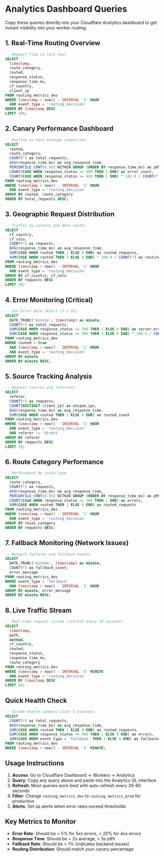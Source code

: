 # Analytics Dashboard Queries

Copy these queries directly into your Cloudflare Analytics dashboard to get instant visibility into your worker routing.

## 1. Real-Time Routing Overview

```sql
-- Request flow in last hour
SELECT 
  timestamp,
  route_category,
  routed,
  response_status,
  response_time_ms,
  cf_country,
  client_ip
FROM routing_metrics_dev 
WHERE timestamp > now() - INTERVAL '1' HOUR
  AND event_type = 'routing_decision'
ORDER BY timestamp DESC
LIMIT 100;
```

## 2. Canary Performance Dashboard

```sql
-- Routing vs Pass-through comparison
SELECT 
  routed,
  route_category,
  COUNT(*) as total_requests,
  AVG(response_time_ms) as avg_response_time,
  PERCENTILE_CONT(0.95) WITHIN GROUP (ORDER BY response_time_ms) as p95_response_time,
  COUNT(CASE WHEN response_status >= 400 THEN 1 END) as error_count,
  COUNT(CASE WHEN response_status >= 400 THEN 1 END) * 100.0 / COUNT(*) as error_rate_percent
FROM routing_metrics_dev 
WHERE timestamp > now() - INTERVAL '1' HOUR
  AND event_type = 'routing_decision'
GROUP BY routed, route_category
ORDER BY total_requests DESC;
```

## 3. Geographic Request Distribution

```sql
-- Traffic by country and data center
SELECT 
  cf_country,
  cf_colo,
  COUNT(*) as requests,
  AVG(response_time_ms) as avg_response_time,
  SUM(CASE WHEN routed THEN 1 ELSE 0 END) as routed_requests,
  SUM(CASE WHEN routed THEN 1 ELSE 0 END) * 100.0 / COUNT(*) as routing_percentage
FROM routing_metrics_dev 
WHERE timestamp > now() - INTERVAL '1' HOUR
  AND event_type = 'routing_decision'
GROUP BY cf_country, cf_colo
ORDER BY requests DESC
LIMIT 20;
```

## 4. Error Monitoring (Critical)

```sql
-- 5xx Error Rate (Alert if > 5%)
SELECT 
  DATE_TRUNC('minute', timestamp) as minute,
  COUNT(*) as total_requests,
  SUM(CASE WHEN response_status >= 500 THEN 1 ELSE 0 END) as server_errors,
  SUM(CASE WHEN response_status >= 500 THEN 1 ELSE 0 END) * 100.0 / COUNT(*) as error_rate_percent
FROM routing_metrics_dev 
WHERE routed = true 
  AND timestamp > now() - INTERVAL '1' HOUR
  AND event_type = 'routing_decision'
GROUP BY minute
ORDER BY minute DESC;
```

## 5. Source Tracking Analysis

```sql
-- Request sources and referrers
SELECT 
  referer,
  COUNT(*) as requests,
  COUNT(DISTINCT client_ip) as unique_ips,
  AVG(response_time_ms) as avg_response_time,
  SUM(CASE WHEN routed THEN 1 ELSE 0 END) as routed_count
FROM routing_metrics_dev 
WHERE timestamp > now() - INTERVAL '1' HOUR
  AND event_type = 'routing_decision'
  AND referer != 'direct'
GROUP BY referer
ORDER BY requests DESC
LIMIT 10;
```

## 6. Route Category Performance

```sql
-- Performance by route type
SELECT 
  route_category,
  COUNT(*) as requests,
  AVG(response_time_ms) as avg_response_time,
  PERCENTILE_CONT(0.95) WITHIN GROUP (ORDER BY response_time_ms) as p95_response_time,
  COUNT(CASE WHEN response_status >= 400 THEN 1 END) as errors,
  SUM(CASE WHEN routed THEN 1 ELSE 0 END) as routed_requests
FROM routing_metrics_dev 
WHERE timestamp > now() - INTERVAL '1' HOUR
  AND event_type = 'routing_decision'
GROUP BY route_category
ORDER BY requests DESC;
```

## 7. Fallback Monitoring (Network Issues)

```sql
-- Network failures and fallback events
SELECT 
  DATE_TRUNC('minute', timestamp) as minute,
  COUNT(*) as fallback_count,
  error_message
FROM routing_metrics_dev 
WHERE event_type = 'fallback'
  AND timestamp > now() - INTERVAL '1' HOUR
GROUP BY minute, error_message
ORDER BY minute DESC;
```

## 8. Live Traffic Stream

```sql
-- Real-time request stream (refresh every 30 seconds)
SELECT 
  timestamp,
  path,
  method,
  cf_country,
  routed,
  response_status,
  response_time_ms,
  route_category
FROM routing_metrics_dev 
WHERE timestamp > now() - INTERVAL '5' MINUTE
  AND event_type = 'routing_decision'
ORDER BY timestamp DESC
LIMIT 50;
```

## Quick Health Check

```sql
-- System health summary (last 5 minutes)
SELECT 
  COUNT(*) as total_requests,
  AVG(response_time_ms) as avg_response_time,
  SUM(CASE WHEN routed THEN 1 ELSE 0 END) as routed_requests,
  SUM(CASE WHEN response_status >= 400 THEN 1 ELSE 0 END) as errors,
  SUM(CASE WHEN event_type = 'fallback' THEN 1 ELSE 0 END) as fallbacks
FROM routing_metrics_dev 
WHERE timestamp > now() - INTERVAL '5' MINUTE;
```

## Usage Instructions

1. **Access**: Go to Cloudflare Dashboard → Workers → Analytics
2. **Query**: Copy any query above and paste into the Analytics QL interface
3. **Refresh**: Most queries work best with auto-refresh every 30-60 seconds
4. **Filter**: Change `routing_metrics_dev` to `routing_metrics_prod` for production
5. **Alerts**: Set up alerts when error rates exceed thresholds

## Key Metrics to Monitor

- **Error Rate**: Should be < 5% for 5xx errors, < 20% for 4xx errors
- **Response Time**: Should be < 2s average, < 5s p95
- **Fallback Rate**: Should be < 1% (indicates backend issues)
- **Routing Distribution**: Should match your canary percentage